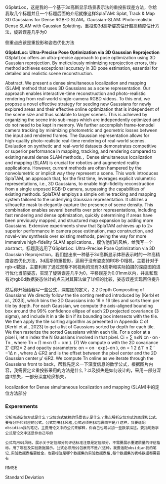 GSplatLoc，这是我的一个基于3d高斯显示场景表示法的重投影误差方法，你给我取几个标题并且一个标题后面的介绍就像这样SplaTAM: Splat, Track & Map 3D Gaussians for Dense RGB-D SLAM，Gaussian-SLAM: Photo-realistic Dense SLAM with Gaussian Splatting，重投影3d高斯姿态估计超高精度估计方法，旋转误差几乎为0


侧重点应该是重投影和姿态优化方法


**GSplatLoc: Ultra-Precise Pose Optimization via 3D Gaussian Reprojection** GSplatLoc offers an ultra-precise approach to pose optimization using 3D Gaussian reprojection. By meticulously minimizing reprojection errors, this method achieves exceptional accuracy in 3D pose estimation, essential for detailed and realistic scene reconstruction.


Abstract. We present a dense simultaneous localization and mapping (SLAM) method that uses 3D Gaussians as a scene representation. Our approach enables interactive-time reconstruction and photo-realistic rendering from real-world single-camera RGBD videos. To this end, we propose a novel effective strategy for seeding new Gaussians for newly explored areas and their effective online optimization that is independent of the scene size and thus scalable to larger scenes. This is achieved by organizing the scene into sub-maps which are independently optimized and do not need to be kept in memory. We further accomplish frame-tomodel camera tracking by minimizing photometric and geometric losses between the input and rendered frames. The Gaussian representation allows for high-quality photo-realistic real-time rendering of real-world scenes. Evaluation on synthetic and real-world datasets demonstrates competitive or superior performance in mapping, tracking, and rendering compared to existing neural dense SLAM methods.，Dense simultaneous localization and mapping (SLAM) is crucial for robotics and augmented reality applications. However, current methods are often hampered by the nonvolumetric or implicit way they represent a scene. This work introduces SplaTAM, an approach that, for the first time, leverages explicit volumetric representations, i.e., 3D Gaussians, to enable high-fidelity reconstruction from a single unposed RGB-D camera, surpassing the capabilities of existing methods. SplaTAM employs a simple online tracking and mapping system tailored to the underlying Gaussian representation. It utilizes a silhouette mask to elegantly capture the presence of scene density. This combination enables several benefits over prior representations, including fast rendering and dense optimization, quickly determining if areas have been previously mapped, and structured map expansion by adding more Gaussians. Extensive experiments show that SplaTAM achieves up to 2× superior performance in camera pose estimation, map construction, and novel-view synthesis over existing methods, paving the way for more immersive high-fidelity SLAM applications.，模仿他们的风格，给我写一个abstract，标题我选用了GSplatLoc: Ultra-Precise Pose Optimization via 3D Gaussian Reprojection，我们提出来一种基于3d高斯显示体积表示时的一种高精度姿态优化方法，3d高斯的重投影，适用于没有姿态的RGB-D相机，主要针对于rgb-d数据，主要利用了通过观察不同视角的现有3d高斯和实际拍摄的深度图的进行优化当前姿态，实现了旋转误差几乎为0，平移误差为0.01mm以内，并且和现有对rgb0d数据姿态估计的点云对其算法做了详细的比较，姿态误差实现百倍提升




然后你开始给我写一些公式，深度图的定义，2.2 Depth Compositing of Gaussians We directly follow the tile sorting method introduced by [Kerbl et al., 2023], which bins the 2D Gaussians into 16 × 16 tiles and sorts them per tile by depth. For each Gaussian, we compute the axis-aligned bounding box around the 99% confidence ellipse of each 2D projected covariance (3 sigma), and include it in a tile bin if its bounding box intersects with the tile. We then apply the tile sorting algorithm as presented in Appendix C of [Kerbl et al., 2023] to get a list of Gaussians sorted by depth for each tile. We then rasterize the sorted Gaussians within each tile. For a color at a pixel i, let n index the N Gaussians involved in that pixel. Ci = ∑ n≤N cn · αn · Tn , where Tn = ∏ m<n (1 − αm ). (7) We compute α with the 2D covariance Σ′ ∈R2× 2 and opacity parameters: αn = on · exp(−σn ), σn = 1 2 ∆⊤ n Σ ′−1∆ n , where ∆ ∈R2 and is the offset between the pixel center and the 2D Gaussian center μ′ ∈R2. We compute Tn online as we iterate through the Gaussians front to back，帮我先定义一下深度信息的数学公式，根据图片内容，我需要定义重投影采用的方法是什么？以及损失是如何设计的，采用一部分深度l1损失，一部分深度轮廓损失，



localization for Dense simultaneous localization and mapping (SLAM)中的定位方法部分


### Experements

```GPT
分析阐述定位方式是什么？定位方式依赖的场景表示是什么？重点解析定位方式的原理和公式，要有分析和对应的公式，公式均用$$风格,公式必须用$$包裹而不是/(这种，我要适配obsidian我的笔记，主要用论文中的公式来解释，你自己也可以加一些数学描述，要指明数学公式是论文中还是你自己写的
```

```GPT
公式均用$$风格，展示关于定位部分的评估标准注意是定位部分，不需要展示重建质量的评估指标，用了哪些及实验数据展示，公式必须用$$包裹而不是/(这种，我要适配obsidian我的笔记,实验数据表格要给全，也要标注是哪个数据集的实验数据表格,每个数据集的表格数据都需要有
```
RMSE

Standard Deviation